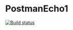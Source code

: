 # PostmanEcho1 
[![Build status](https://ci.appveyor.com/api/projects/status/tbdgm8lk5ua5byft?svg=true)](https://ci.appveyor.com/project/lulabooo/postmanecho1)
